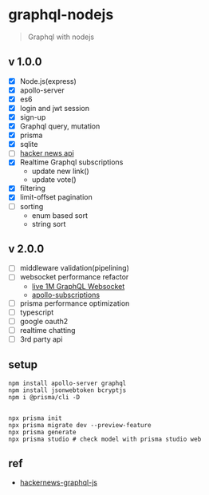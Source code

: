 # graphql-nodejs
> Graphql with nodejs

## v 1.0.0
- [x] Node.js(express)
- [x] apollo-server
- [x] es6
- [x] login and jwt session
- [x] sign-up
- [x] Graphql query, mutation
- [x] prisma
- [x] sqlite
- [ ] [hacker news api](https://news.ycombinator.com/best)
- [x] Realtime Graphql subscriptions
  - update new link()
  - update vote()
- [x] filtering
- [x] limit-offset pagination
- [ ] sorting
  - enum based sort
  - string sort

## v 2.0.0
- [ ] middleware validation(pipelining)
- [ ] websocket performance refactor
  - [live 1M GraphQL Websocket](https://itnext.io/how-we-manage-live-1m-graphql-websocket-subscriptions-11e1880758b0)
  - [apollo-subscriptions](https://www.apollographql.com/docs/react/data/subscriptions/)
- [ ] prisma performance optimization
- [ ] typescript
- [ ] google oauth2
- [ ] realtime chatting
- [ ] 3rd party api

## setup
```
npm install apollo-server graphql
npm install jsonwebtoken bcryptjs
npm i @prisma/cli -D


npx prisma init
npx prisma migrate dev --preview-feature
npx prisma generate
npx prisma studio # check model with prisma studio web
```


## ref

- [hackernews-graphql-js](https://github.com/howtographql/graphql-js)


